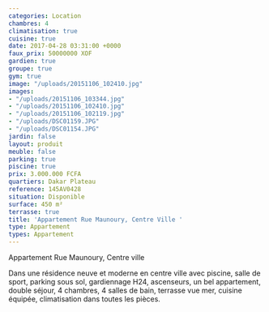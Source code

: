 ```yaml
---
categories: Location
chambres: 4
climatisation: true
cuisine: true
date: 2017-04-28 03:31:00 +0000
faux_prix: 50000000 XOF
gardien: true
groupe: true
gym: true
image: "/uploads/20151106_102410.jpg"
images:
- "/uploads/20151106_103344.jpg"
- "/uploads/20151106_102410.jpg"
- "/uploads/20151106_102119.jpg"
- "/uploads/DSC01159.JPG"
- "/uploads/DSC01154.JPG"
jardin: false
layout: produit
meuble: false
parking: true
piscine: true
prix: 3.000.000 FCFA
quartiers: Dakar Plateau
reference: 145AV0428
situation: Disponible
surface: 450 m²
terrasse: true
title: 'Appartement Rue Maunoury, Centre Ville '
type: Appartement
types: Appartement
---
```



Appartement Rue Maunoury, Centre ville

Dans une résidence neuve et moderne en centre ville avec piscine, salle de sport, parking sous sol, gardiennage H24, ascenseurs, un bel appartement, double séjour, 4 chambres, 4 salles de bain, terrasse vue mer, cuisine équipée, climatisation dans toutes les pièces.